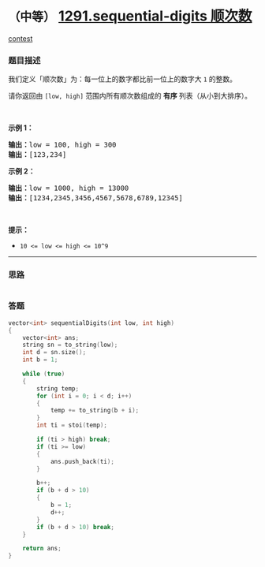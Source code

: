 # `（中等）` [1291.sequential-digits 顺次数](https://leetcode-cn.com/problems/sequential-digits/)

[contest](https://leetcode-cn.com/contest/weekly-contest-167/problems/sequential-digits/)

### 题目描述
<p>我们定义「顺次数」为：每一位上的数字都比前一位上的数字大 <code>1</code> 的整数。</p>

<p>请你返回由&nbsp;<code>[low, high]</code>&nbsp;范围内所有顺次数组成的 <strong>有序</strong> 列表（从小到大排序）。</p>

<p>&nbsp;</p>

<p><strong>示例 1：</strong></p>

<pre><strong>输出：</strong>low = 100, high = 300
<strong>输出：</strong>[123,234]
</pre>

<p><strong>示例 2：</strong></p>

<pre><strong>输出：</strong>low = 1000, high = 13000
<strong>输出：</strong>[1234,2345,3456,4567,5678,6789,12345]
</pre>

<p>&nbsp;</p>

<p><strong>提示：</strong></p>

<ul>
	<li><code>10 &lt;= low &lt;= high &lt;= 10^9</code></li>
</ul>


---
### 思路
```
```



### 答题
``` C++
vector<int> sequentialDigits(int low, int high)
{
    vector<int> ans;
    string sn = to_string(low);
    int d = sn.size();
    int b = 1;

    while (true)
    {
        string temp;
        for (int i = 0; i < d; i++)
        {
            temp += to_string(b + i);
        }
        int ti = stoi(temp);

        if (ti > high) break;
        if (ti >= low) 
        {
            ans.push_back(ti);
        }

        b++;
        if (b + d > 10)
        {
            b = 1;
            d++;
        }
        if (b + d > 10) break;
    }

    return ans;
}
```




